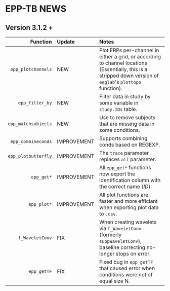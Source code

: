 # EPP-TB NEWS

## Version 3.1.2 +

| Function | Update | Notes |
|---------:|:-------|:------|
|`epp_plotchannels`| NEW | Plot ERPs per-channel in either a grid, or according to channel locations (Essentially, this is a stripped down version of `eeglab`'s `plottopo` function).|
|`epp_filter_by` | NEW | Filter data in study by some variable in `study.IDs` table.|
|`epp_matchsubjects` | NEW | Use to remove subjects that are missing data in some conditions.|
|`epp_combineconds` | IMPROVEMENT | Supports combining conds based on REGEXP.|
|`epp_plotbutterfly` | IMPROVEMENT | The `trace` parameter replaces `all` parameter.|
|`epp_get*` | IMPROVEMENT | All `epp_get*` functions now export the identification column with the correct name (*ID*).|
|`epp_plot*` | IMPROVEMENT | All plot functions are faster and more efficiant when exporting plot data to `.csv`.|
|`f_WaveletConv`|FIX| When creating wavelets via `f_WaveletConv` (formerly `suppWaveletConv`), baseline correcting no-longer stops on error.|
`epp_getTF` | FIX| Fixed bug in `epp_getTF` that caused error when conditions were not of equal size N.|
